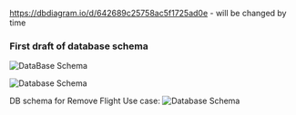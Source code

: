 https://dbdiagram.io/d/642689c25758ac5f1725ad0e - will be changed by time

<h3> First draft of database schema</h3>	

![DataBase Schema](https://github.com/FontysVenlo/prj2-2023-prj2-2023-08/blob/main/design/images/DatabaseSchema.png)


![Database Schema](https://github.com/FontysVenlo/prj2-2023-prj2-2023-08/blob/main/design/Screenshot%202023-06-10%20at%2004.48.18.png)

DB schema for Remove Flight Use case:
![Database Schema](https://github.com/FontysVenlo/prj2-2023-prj2-2023-08/blob/main/design/images/DBschemaRemoveFlight.jpg)
